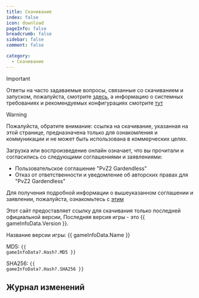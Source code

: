 ```yaml
---
title: Скачивание
index: false
icon: download
pageInfo: false
breadcrumb: false
sidebar: false
comment: false

category:
  - Скачивание
---
```


<script setup>
import axios from 'axios';
import { ref, onBeforeMount, onMounted } from 'vue'

const gameInfoData = ref(null);

onBeforeMount(() => {
  axios.get('/jsons/gameinfo.json').then(res => {
    gameInfoData.value = res.data;
  })
})
onMounted(() => {
  (window.adsbygoogle = window.adsbygoogle || []).push({});
})
</script>

> [!important]
> Ответы на часто задаваемые вопросы, связанные со скачиванием и запуском, пожалуйста, смотрите [здесь](../guide/FAQ.md), а информацию о системных требованиях и рекомендуемых конфигурациях смотрите [тут](../guide/requirement.md)

> [!warning]
> Пожалуйста, обратите внимание: ссылка на скачивание, указанная на этой странице, предназначена только для ознакомления и коммуникации и не может быть использована в коммерческих целях.
>
> Загрузка или воспроизведение онлайн означает, что вы прочитали и согласились со следующими соглашениями и заявлениями:
>
> - Пользовательское соглашение "PvZ2 Gardendless"
> - Отказ от ответственности и уведомление об авторских правах для "PvZ2 Gardendless"
>
> Для получения подробной информации о вышеуказанном соглашении и заявлении, пожалуйста, ознакомьтесь с [этим](../instructions/)

Этот сайт предоставляет ссылку для скачивания только последней официальной версии<span v-if="gameInfoData?.Version">, Последняя версия игры - это {{ gameInfoData.Version }}</span>.

<span v-if="gameInfoData?.Name"> Название версии игры: {{ gameInfoData.Name }}</span>

<span v-if="gameInfoData?.Hash?.MD5">MD5: <code>{{ gameInfoData?.Hash?.MD5 }}</code></span>

<span v-if="gameInfoData?.Hash?.SHA256">SHA256: <code>{{ gameInfoData?.Hash?.SHA256 }}</code></span>

## Журнал изменений

<template v-if="gameInfoData?.EnNewFeatures">

- <li v-for="(item, index) in gameInfoData.EnNewFeatures" :key="index">{{ item }}</li>

</template>

<template v-else>None</template>

<ins class="adsbygoogle"
     style="display:block"
     data-ad-client="ca-pub-7637695321442015"
     data-ad-slot="7113006248"
     data-ad-format="auto"
     data-full-width-responsive="true">
</ins>

<template v-if="gameInfoData?.Download.Github">

## Github <Badge text="не требует входа" type="info" /><Badge text="Высокая скорость" type="tip" /><Badge text="Доступен для всех" type="warning" />

Ссылка для скачивания: <a :href="gameInfoData.Download.Github">нажмите чтобы открыть</a>

</template>

<template v-if="gameInfoData?.Download.Onedrive">

## Ссылка Onedrive <Badge text="не требует входа" type="info" /><Badge text="Высокая скорость" type="tip" /><Badge text="Доступен для всех" type="warning" />

Ссылка для скачивания: <a :href="gameInfoData.Download.Onedrive">нажмите чтобы открыть</a>

</template>

<template v-if="gameInfoData?.Download.Baidu">

## Baidu Netdisk <Badge text="Только в Китае" type="danger" />

Ссылка для скачивания: <a :href="gameInfoData.Download.Baidu">нажмите чтобы открыть</a>

</template>

<template v-if="gameInfoData?.Download.Pan123">

## 123Pan <Badge text="Только в Китае" type="danger" />

Ссылка для скачивания: <a :href="gameInfoData.Download.Pan123">нажмите чтобы открыть</a>

</template>

<template v-if="gameInfoData?.Download.Quark">

## Quark <Badge text="Только в Китае" type="danger" />

Ссылка для скачивания: <a :href="gameInfoData.Download.Quark">нажмите чтобы открыть</a>

</template>
